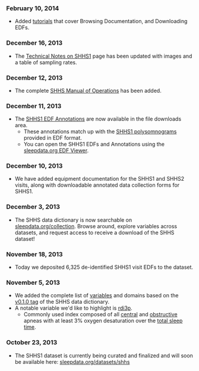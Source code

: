 ### February 10, 2014

- Added [tutorials](:pages_path:/tutorials) that cover Browsing Documentation, and Downloading EDFs.

### December 16, 2013

- The [Technical Notes on SHHS1](:pages_path:/4-equipment-shhs1.md) page has been updated with images and a table of sampling rates.

### December 12, 2013

- The complete [SHHS Manual of Operations](:pages_path:/mop/6-00-mop-toc.md) has been added.

### December 11, 2013

- The [SHHS1 EDF Annotations](:files_path:/annotations-shhs1) are now available in the file downloads area.
  - These annotations match up with the [SHHS1 polysomnograms](:files_path:/edf-shhs1) provided in EDF format.
  - You can open the SHHS1 EDFs and Annotations using the [sleepdata.org EDF Viewer](:tools_path:/sleep-portal-viewer).

### December 10, 2013

- We have added equipment documentation for the SHHS1 and SHHS2 visits, along with downloadable annotated data collection forms for SHHS1.

### December 3, 2013

- The SHHS data dictionary is now searchable on [sleepdata.org/collection](/collection?d=shhs). Browse around, explore variables across datasets, and request access to receive a download of the SHHS dataset!

### November 18, 2013

- Today we deposited 6,325 de-identified SHHS1 visit EDFs to the dataset.

### November 5, 2013

- We added the complete list of [variables](/collection?d=shhs) and domains based on the [v0.1.0 tag](https://github.com/sleepepi/shhs-data-dictionary/tree/v0.1.0) of the SHHS data dictionary.
- A notable variable we'd like to highlight is [rdi3p](/collection?d=shhs&s=rdi3p).
    - Commonly used index composed of all [central](/collection?d=shhs&s=central+3%25) and [obstructive](/collection?d=shhs&s=obstructive+3%25) apneas with at least 3% oxygen desaturation over the [total sleep time](/collection?d=shhs&s=slpprdp).


### October 23, 2013

- The SHHS1 dataset is currently being curated and finalized and will soon be available here: [sleepdata.org/datasets/shhs](:datasets_path:/shhs)
